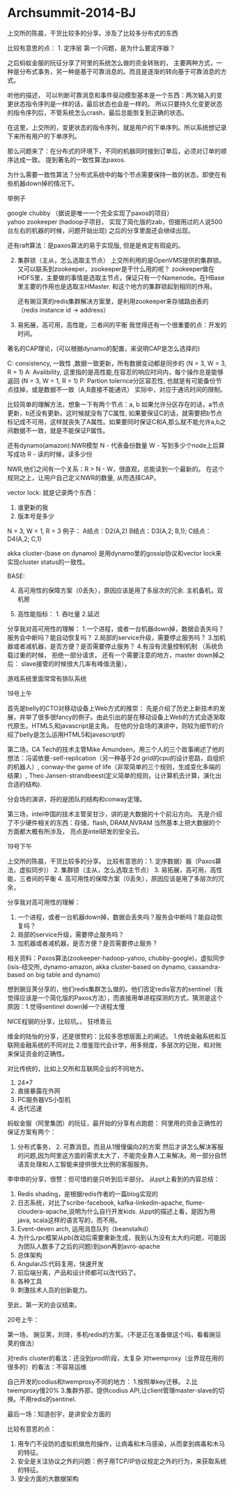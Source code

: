 # Archsummit-2014-BJ

上交所的陈晨，干货比较多的分享。涉及了比较多分布式的东西

比较有意思的点：
             1. 定序层
                  第一个问题，是为什么要定序器？

之后蚂蚁金服的阮征分享了阿里的系统怎么做的资金转账的，
主要两种方式，一种是分布式事务，另一种是基于可靠消息的。而且是逐渐的转向基于可靠消息的方式。
 
听他的描述， 可以判断可靠消息和事件驱动模型基本是一个东西：两次输入的变更状态指令序列是一样的话，最后状态也会是一样的。
所以只要持久化变更状态的指令序列后，不管系统怎么crash，最后总能恢复到正确的状态。

在这里，上交所的，变更状态的指令序列，就是用户的下单序列。所以系统想记录下来所有用户的下单序列。

那么问题来了：在分布式的环境下，不同的机器同时接到订单后，必须对订单的顺序达成一致。
提到著名的一致性算法paxos.

为什么需要一致性算法？分布式系统中的每个节点需要保持一致的状态，即使在有些机器down掉的情况下。

举例子

 google chubby  （据说是唯一一个完全实现了paxos的项目）  
 yahoo zookeeper (hadoop子项目， 实现了简化版的zab，但据用过的人说500台左右的机器的时候，问题开始出现)
 之后的分享里面还会继续出现。
 
 还有raft算法：是paxos算法的易于实现版, 但是是肯定有瑕疵的。
 


2. 集群锁（主从，怎么选取主节点）
    上交所利用的是OpenVMS提供的集群锁。又可以联系到zookeeper，zookeeper是干什么用的呢？
zookeeper做在HDFS里，主要做的事情是选取主节点，保证只有一个Namenode。在HBase里主要的作用也是选取主HMaster.
和这个地方的集群锁起到相同的作用。

    还有豌豆荚的redis集群解决方案里，是利用zookeeper来存储路由表的（redis instance id -> address）

3. 易拓展，高可用，高性能，三者间的平衡
我觉得还有一个很重要的点：开发的时间。
                   

著名的CAP理论，(可以根据dynamo的配置，来说明CAP是怎么选择的)

C: consistency, 一致性 ,数据一致更新，所有数据变动都是同步的
   (N = 3, W = 3, R = 1)
A: Avalibility, 这里指的是高性能,在容忍的响应时间内，每个操作总是能够返回
   (N = 3, W = 1, R = 1) 
P: Partion tolernce分区容忍性, 也就是有可能备份节点挂掉，或是数据不一致（A,B直接不能通讯）
   实际中，对应于通讯时间的限制。
   
   比较简单的理解方法，想象一下有两个节点：a, b
   如果允许分区存在的话，a节点更新，b还没有更新。这时候就没有了C属性, 如果要保证C的话，就需要把b节点标记成不可用，这样就丧失了A属性。如果要同时保证C和A,那么就不能允许a,b之间数据不一致，就是不能保证P属性。
   
   
还有dynamo(amazon):NWR模型
N - 代表备份数量
W - 写到多少个node上后算写成功
R - 读的时候，读多少份

NWR,他们之间有一个关系：R > N - W，很直观，总能读到一个最新的。
在这个规则之上，让用户自己定义NWR的数量, 从而选择CAP。

vector lock: 
就是记录两个东西：
1. 谁更新的我
2. 版本号是多少

N = 3, W = 1, R = 3
例子：
A结点：D2(A,2)
B结点：D3(A,2;  B,1);
C结点：D4(A,2;  C,1)

akka cluster-(base on dynamo)
是用dynamo里的gossip协议和vector lock来实现cluster status的一致性。
             
BASE:

4. 高可用性的保障方案（0丢失），原因应该是用了多层次的冗余.
   主机备机，双机房

6. 高性能指标： 1. 吞吐量 2.延迟
   

分享我对高可用性的理解：
1.一个进程，或者一台机器down掉，数据会丢失吗？服务会中断吗？能自动恢复吗？
2.局部的service升级，需要停止服务吗？
3.加机器或者减机器，是否方便？是否需要停止服务？
4.有没有流量控制机制
（系统负载过重的时候，
拒绝一部分请求，
还有一个需要注意的地方，master down掉之后：
slave接管的时候很大几率有峰值流量）。

游戏系统里面常常有排队系统





19号上午
 
首先是belly的CTO对移动设备上Web方式的推崇：
先是介绍了历史上新技术的发展，并举了很多很fancy的例子。由此引出的是在移动设备上Web的方式会逐渐取代原生。HTML5,和javascript是主角。
在他的分会场的演讲中，则较为细节的介绍了belly是怎么运用HTML5和javascript的
 
第二场，CA Tech的技术主管Mike Amundsen，用三个人的三个故事阐述了他的想法：冯诺依曼-self-replication（另一种基于2d grid的cpu的设计思路，自组织的机器人）, conway-the game of life（非常简单的三个规则，生成变化多端的结果）, Theo Jansen-strandbeest(定义简单的规则，让计算机去计算，演化出合适的结构).
 
分会场的演讲，将的是团队的结构和conway定理。
 
第三场，intel中国的技术主管吴甘沙，讲的是大数据的十个前沿方向。
先是介绍了不少硬件相关的东西：存储，flash, DRAM,NVRAM
当然基本上把大数据的个方面都大概有所涉及，  亮点是intel研发的安全云。
 
19号下午
 
上交所的陈晨，干货比较多的分享。
比较有意思的：1. 定序数据）器（Paxos算法，虚拟同步)）
              2. 集群锁（主从，怎么选取主节点）
              3. 易拓展，高可用，高性能，三者间的平衡
              4. 高可用性的保障方案（0丢失），原因应该是用了多层次的冗余，
 
分享我对高可用性的理解：
1. 一个进程，或者一台机器down掉，数据会丢失吗？服务会中断吗？能自动恢复吗？
2. 局部的service升级，需要停止服务吗？
3. 加机器或者减机器，是否方便？是否需要停止服务？
 
相关资料：Paxos算法(zookeeper-hadoop-yahoo, chubby-google)，虚拟同步(isis-纽交所, dynamo-amazon, akka cluster-based on dynamo,  cassandra-based on big table and dynamo)
 
想到豌豆荚分享的，他们redis集群怎么做的。他们否定redis官方的sentinel（我觉得应该是一个简化版的Paxos方法），而直接用单进程探测的方式，猜测是这个原因：1.觉得sentinel down掉一个进程太慢
 
NICE程钢的分享，比较坑。。
狂喷青云
 
 
 
 
维金的陆怡的分享，还是很赞的：比较多思想层面上的阐述。
1.传统金融系统和互联网金融系统的不同对比
2.借鉴现代会计学，用多频度，多层次的记账，和对账来保证资金的正确性。
 
对比传统的，比如上交所和互联网企业的不同地方。
1. 24*7
2. 直接暴露在外网
3. PC服务器VS小型机
4. 迭代迅速 
 
 
 
 
 
 
 
 
蚂蚁金服（阿里集团）的阮征，最开始的分享有点跑题：
阿里用的资金正确性的保证方案有两个：
1. 分布式事务， 2. 可靠消息。而且从1慢慢偏向2的方案
然后才讲怎么解决客服的问题,因为阿里这方面的需求太大了，不能完全靠人工来解决。用一部分自然语言处理和人工智能来提供很大比例的客服服务。
 
 
李申申的分享，很赞：但可惜的是只听到后半部分。
从ppt上看到的内容总结：
1. Redis shading，是根据redis作者的一篇blog实现的
2. 日志系统，对比了scribe-facebook, kafka-linkedin-apache, flume-cloudera-apache,说明为什么自行开发kids. 从ppt的描述上看，是因为用java, scala这样的语言写的，而不用。
3. Event-deven arch, 运用消息队列（beanstalkd）
4. 为什么rpc框架从pb(改动后需要重新生成，我到认为没有太大的问题，可能因为团队人数多了之后的问题)到json再到avro-apache
5. 总体架构
6. AngularJS:代码复用，快速开发
7. 前后端分离，产品和设计师都可以改代码了。
8. 各种工具
9. 刺激技术人员的创新能力。
 
 
至此，第一天的会议结束。
 
 
 
 
 
 
 
 
20号上午：
 
第一场， 豌豆荚，刘琦，多机redis的方案。（不是正在准备做这个吗，看看豌豆荚的做法）
 
对redis cluster的看法：还没到prod阶段，太复杂
对twemproxy（业界现在用的很多的）的看法：不容易运维
 
自己开发的codius和twemproxy不同的地方：
1.按照单key迁移。
2.比twemproxy慢20%
3.集群外部，提供codius API,让client管理master-slave的切换。不用redis的sentinel.
 
 
最后一场：知道创宇，是讲安全方面的
 
比较有意思的点：
1. 用专门不设防的虚拟机做危险操作，让病毒和木马感染，从而拿到病毒和木马的特征。
2. 安全是关注协议之外的问题：例子用TCP/IP协议规定之外的行为，来获取系统的特征。
3. 安全方面的大数据架构
